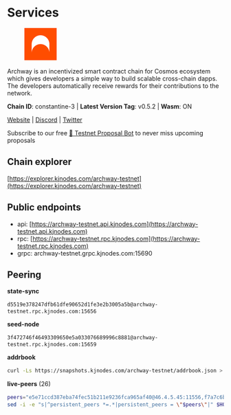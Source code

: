 # Services

<figure><img src="https://raw.githubusercontent.com/kj89/cosmos-images/main/logos/archway.png" alt=""><figcaption></figcaption></figure>

Archway is an incentivized smart contract chain for Cosmos  ecosystem which gives developers a simple way to build  scalable cross-chain dapps. The developers automatically  receive rewards for their contributions to the network.

**Chain ID**: constantine-3 | **Latest Version Tag**: v0.5.2 | **Wasm**: ON

[Website](https://archway.io) | [Discord](https://discord.gg/archwayhq) | [Twitter](https://twitter.com/archwayhq)



Subscribe to our free [🤖 Testnet Proposal Bot](https://t.me/kjnodes_testnet_proposal_bot) to never miss upcoming proposals


## Chain explorer
[https://explorer.kjnodes.com/archway-testnet](https://explorer.kjnodes.com/archway-testnet)

## Public endpoints

* api: [https://archway-testnet.api.kjnodes.com](https://archway-testnet.api.kjnodes.com)
* rpc: [https://archway-testnet.rpc.kjnodes.com](https://archway-testnet.rpc.kjnodes.com)
* grpc: archway-testnet.grpc.kjnodes.com:15690

## Peering

**state-sync**

```text
d5519e378247dfb61dfe90652d1fe3e2b3005a5b@archway-testnet.rpc.kjnodes.com:15656
```

**seed-node**

```text
3f472746f46493309650e5a033076689996c8881@archway-testnet.rpc.kjnodes.com:15659
```

**addrbook**
```bash
curl -Ls https://snapshots.kjnodes.com/archway-testnet/addrbook.json > $HOME/.archway/config/addrbook.json
```

**live-peers** (26)
```bash
peers="e5e71ccd387eba74fec51b211e9236fca965af40@46.4.5.45:11556,f7a7c6bf673c201c55ecf0d249df43826293d9d4@176.9.28.41:26656,261acb73f483d1cace653cb54f7b8815f63b7e56@54.36.227.1:26656,7f46c5c86639e04183cea341d62c59213cdc4542@185.230.138.49:26656,3320a6e7d7f1480e832d74d5ada53d8e275458bb@65.108.238.61:24656,8df8a64ecf0aaba1e1faee06d005aa912d578549@65.109.89.5:41656,d5519e378247dfb61dfe90652d1fe3e2b3005a5b@65.109.68.190:15656,874f0042c20d3808eccb86b523fffe42903034b8@95.217.144.107:11556,da7d8ff27d6aa891f54f0a6647dc0bd5ae1e7b49@116.203.35.46:46656,d1334258b592ebccb85a917aa65976b74e254a60@65.109.65.248:31656,5c2a752c9b1952dbed075c56c600c3a79b58c395@195.3.220.140:26946,2854e7247155c5c0c418de40ed168850b4c73c60@85.232.252.19:26156,7786f708c1851dd433a03f71ec3ff74d65895de7@34.31.130.235:26656,72ff166996ef9590879a7b7ab00b3b71529632a9@65.109.90.171:31656,958d9056c6173edb4714b6468bda509e97d0c80c@65.108.231.124:45656,c0d0c9f1ef645bcf1c214b05581c9d4a4b45e97e@185.230.138.96:26656,a03c1958163dc7d3035214b67bf4734801cd482a@138.201.204.5:50656,05413d5814b6efbb1cddec9ae240b2c638a127f5@222.106.187.14:53100,ac7e3903648ea720a8c3a8fec4051f8fabbc79cf@185.185.82.252:26656,1413664d3cfa37c2d661f740b2b47105433f3872@65.21.139.155:34656,11aa4b7b17ac0a3372e98d4cbf83aacd6cfbbfdd@1.54.176.18:15656,0cf5d2bcc49c1acddb6b7b2bc547543ec2fbe844@34.239.246.206:26656,900950a031cb758b761198e52b07fcc17616bd76@65.21.200.54:40656,bce4a3976c39d811d50b18ed104b0d04da398591@213.239.207.175:53656,147c1668031ee62a85bd7293a845fdcf4f7b1857@222.211.225.0:26656,9aa8a73ea9364aa3cf7806d4dd25b6aed88d8152@190.2.136.144:11756"
sed -i -e "s|^persistent_peers *=.*|persistent_peers = \"$peers\"|" $HOME/.archway/config/config.toml
```
